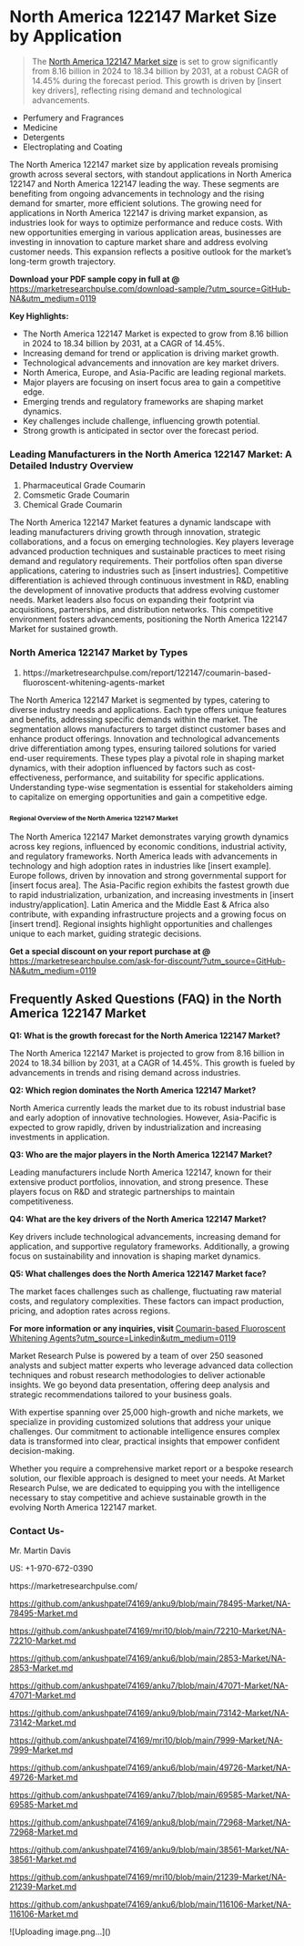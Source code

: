 <h1>North America 122147 Market&nbsp;Size by Application</h1><blockquote><p>The <a href="https://marketresearchpulse.com/download-sample/?utm_source=GitHub-NA&amp;utm_medium=0119">North America 122147 Market size</a> is set to grow significantly from 8.16 billion in 2024 to 18.34 billion by 2031, at a robust CAGR of 14.45% during the forecast period. This growth is driven by [insert key drivers], reflecting rising demand and technological advancements.</p></blockquote><ul><li>Perfumery and Fragrances <li> Medicine <li> Detergents <li> Electroplating and Coating</li></ul><p>The North America 122147 market size by application reveals promising growth across several sectors, with standout applications in North America 122147 and North America 122147 leading the way. These segments are benefiting from ongoing advancements in technology and the rising demand for smarter, more efficient solutions. The growing need for applications in North America 122147 is driving market expansion, as industries look for ways to optimize performance and reduce costs. With new opportunities emerging in various application areas, businesses are investing in innovation to capture market share and address evolving customer needs. This expansion reflects a positive outlook for the market’s long-term growth trajectory.</p><p><strong>Download your PDF sample copy in full at @ </strong><a href="https://marketresearchpulse.com/download-sample/?utm_source=GitHub-NA&amp;utm_medium=0119">https://marketresearchpulse.com/download-sample/?utm_source=GitHub-NA&amp;utm_medium=0119</a></p><p><strong>Key Highlights: </strong></p><ul><li>The North America 122147 Market is expected to grow from 8.16 billion in 2024 to 18.34 billion by 2031, at a CAGR of 14.45%.</li><li>Increasing demand for trend or application is driving market growth.</li><li>Technological advancements and innovation are key market drivers.</li><li>North America, Europe, and Asia-Pacific are leading regional markets.</li><li>Major players are focusing on insert focus area to gain a competitive edge.</li><li>Emerging trends and regulatory frameworks are shaping market dynamics.</li><li>Key challenges include challenge, influencing growth potential.</li><li>Strong growth is anticipated in sector over the forecast period.</li></ul><h3>Leading Manufacturers in the North America 122147 Market: A Detailed Industry Overview</h3><ol><li>Pharmaceutical Grade Coumarin <li> Comsmetic Grade Coumarin <li> Chemical Grade Coumarin</li></ol><div class="flex max-w-full flex-col flex-grow"><div class="min-h-8 text-message flex w-full flex-col items-end gap-2 whitespace-normal break-words [.text-message+&amp;]:mt-5" dir="auto" data-message-author-role="assistant" data-message-id="fd8432e4-4910-450d-b182-61b7bfb0a01f" data-message-model-slug="gpt-4o"><div class="flex w-full flex-col gap-1 empty:hidden first:pt-[3px]"><div class="markdown prose w-full break-words dark:prose-invert light"><p>The North America 122147 Market features a dynamic landscape with leading manufacturers driving growth through innovation, strategic collaborations, and a focus on emerging technologies. Key players leverage advanced production techniques and sustainable practices to meet rising demand and regulatory requirements. Their portfolios often span diverse applications, catering to industries such as [insert industries]. Competitive differentiation is achieved through continuous investment in R&amp;D, enabling the development of innovative products that address evolving customer needs. Market leaders also focus on expanding their footprint via acquisitions, partnerships, and distribution networks. This competitive environment fosters advancements, positioning the North America 122147 Market for sustained growth.</p></div></div></div></div><h3>North America 122147 Market by Types</h3><ol><li>https://marketresearchpulse.com/report/122147/coumarin-based-fluoroscent-whitening-agents-market</li></ol><div class="flex max-w-full flex-col flex-grow"><div class="min-h-8 text-message flex w-full flex-col items-end gap-2 whitespace-normal break-words [.text-message+&amp;]:mt-5" dir="auto" data-message-author-role="assistant" data-message-id="084470be-0bb7-4664-bddf-5156b4f41249" data-message-model-slug="gpt-4o-mini"><div class="flex w-full flex-col gap-1 empty:hidden first:pt-[3px]"><div class="markdown prose w-full break-words dark:prose-invert light"><p>The North America 122147 Market is segmented by types, catering to diverse industry needs and applications. Each type offers unique features and benefits, addressing specific demands within the market. The segmentation allows manufacturers to target distinct customer bases and enhance product offerings. Innovation and technological advancements drive differentiation among types, ensuring tailored solutions for varied end-user requirements. These types play a pivotal role in shaping market dynamics, with their adoption influenced by factors such as cost-effectiveness, performance, and suitability for specific applications. Understanding type-wise segmentation is essential for stakeholders aiming to capitalize on emerging opportunities and gain a competitive edge.</p></div></div></div></div><h3><span style="font-size: 11px;">Regional Overview of the North America 122147 Market</span></h3><div class="flex max-w-full flex-col flex-grow"><div class="min-h-8 text-message flex w-full flex-col items-end gap-2 whitespace-normal break-words [.text-message+&amp;]:mt-5" dir="auto" data-message-author-role="assistant" data-message-id="e9038762-ce64-4e30-91c9-9bd413514231" data-message-model-slug="gpt-4o-mini"><div class="flex w-full flex-col gap-1 empty:hidden first:pt-[3px]"><div class="markdown prose w-full break-words dark:prose-invert light"><p>The North America 122147 Market demonstrates varying growth dynamics across key regions, influenced by economic conditions, industrial activity, and regulatory frameworks. North America leads with advancements in technology and high adoption rates in industries like [insert example]. Europe follows, driven by innovation and strong governmental support for [insert focus area]. The Asia-Pacific region exhibits the fastest growth due to rapid industrialization, urbanization, and increasing investments in [insert industry/application]. Latin America and the Middle East &amp; Africa also contribute, with expanding infrastructure projects and a growing focus on [insert trend]. Regional insights highlight opportunities and challenges unique to each market, guiding strategic decisions.</p></div></div></div></div><p><strong>Get a special discount on your report purchase at @ </strong><a href="https://marketresearchpulse.com/ask-for-discount/?utm_source=GitHub-NA&amp;utm_medium=0119">https://marketresearchpulse.com/ask-for-discount/?utm_source=GitHub-NA&amp;utm_medium=0119</a></p><h2>Frequently Asked Questions (FAQ) in the North America 122147 Market</h2><p><strong>Q1: What is the growth forecast for the North America 122147 Market?</strong></p><p>The North America 122147 Market is projected to grow from 8.16 billion in 2024 to 18.34 billion by 2031, at a CAGR of 14.45%. This growth is fueled by advancements in trends and rising demand across industries.</p><p><strong>Q2: Which region dominates the North America 122147 Market?</strong></p><p>North America currently leads the market due to its robust industrial base and early adoption of innovative technologies. However, Asia-Pacific is expected to grow rapidly, driven by industrialization and increasing investments in application.</p><p><strong>Q3: Who are the major players in the North America 122147 Market?</strong></p><p>Leading manufacturers include North America 122147, known for their extensive product portfolios, innovation, and strong presence. These players focus on R&amp;D and strategic partnerships to maintain competitiveness.</p><p><strong>Q4: What are the key drivers of the North America 122147 Market?</strong></p><p>Key drivers include technological advancements, increasing demand for application, and supportive regulatory frameworks. Additionally, a growing focus on sustainability and innovation is shaping market dynamics.</p><p><strong>Q5: What challenges does the North America 122147 Market face?</strong></p><p>The market faces challenges such as challenge, fluctuating raw material costs, and regulatory complexities. These factors can impact production, pricing, and adoption rates across regions.</p><p><strong>For more information or any inquiries, visit&nbsp;</strong><a href="Coumarin-based Fluoroscent Whitening Agents?utm_source=Linkedin&utm_medium=0119">Coumarin-based Fluoroscent Whitening Agents?utm_source=Linkedin&utm_medium=0119</a></p><p>Market Research Pulse is powered by a team of over 250 seasoned analysts and subject matter experts who leverage advanced data collection techniques and robust research methodologies to deliver actionable insights. We go beyond data presentation, offering deep analysis and strategic recommendations tailored to your business goals.</p><p>With expertise spanning over 25,000 high-growth and niche markets, we specialize in providing customized solutions that address your unique challenges. Our commitment to actionable intelligence ensures complex data is transformed into clear, practical insights that empower confident decision-making.</p><p>Whether you require a comprehensive market report or a bespoke research solution, our flexible approach is designed to meet your needs. At Market Research Pulse, we are dedicated to equipping you with the intelligence necessary to stay competitive and achieve sustainable growth in the evolving North America 122147 market.</p><h3><strong>Contact Us-</strong></h3><p>Mr. Martin Davis</p><p>US: +1-970-672-0390</p><p>https://marketresearchpulse.com/</p><p><a href="https://github.com/ankushpatel74169/anku9/blob/main/78495-Market/NA-78495-Market.md">https://github.com/ankushpatel74169/anku9/blob/main/78495-Market/NA-78495-Market.md</a></p><p><a href="https://github.com/ankushpatel74169/mri10/blob/main/72210-Market/NA-72210-Market.md">https://github.com/ankushpatel74169/mri10/blob/main/72210-Market/NA-72210-Market.md</a></p><p><a href="https://github.com/ankushpatel74169/anku6/blob/main/2853-Market/NA-2853-Market.md">https://github.com/ankushpatel74169/anku6/blob/main/2853-Market/NA-2853-Market.md</a></p><p><a href="https://github.com/ankushpatel74169/anku7/blob/main/47071-Market/NA-47071-Market.md">https://github.com/ankushpatel74169/anku7/blob/main/47071-Market/NA-47071-Market.md</a></p><p><a href="https://github.com/ankushpatel74169/anku9/blob/main/73142-Market/NA-73142-Market.md">https://github.com/ankushpatel74169/anku9/blob/main/73142-Market/NA-73142-Market.md</a></p><p><a href="https://github.com/ankushpatel74169/mri10/blob/main/7999-Market/NA-7999-Market.md">https://github.com/ankushpatel74169/mri10/blob/main/7999-Market/NA-7999-Market.md</a></p><p><a href="https://github.com/ankushpatel74169/anku6/blob/main/49726-Market/NA-49726-Market.md">https://github.com/ankushpatel74169/anku6/blob/main/49726-Market/NA-49726-Market.md</a></p><p><a href="https://github.com/ankushpatel74169/anku7/blob/main/69585-Market/NA-69585-Market.md">https://github.com/ankushpatel74169/anku7/blob/main/69585-Market/NA-69585-Market.md</a></p><p><a href="https://github.com/ankushpatel74169/anku8/blob/main/72968-Market/NA-72968-Market.md">https://github.com/ankushpatel74169/anku8/blob/main/72968-Market/NA-72968-Market.md</a></p><p><a href="https://github.com/ankushpatel74169/anku9/blob/main/38561-Market/NA-38561-Market.md">https://github.com/ankushpatel74169/anku9/blob/main/38561-Market/NA-38561-Market.md</a></p><p><a href="https://github.com/ankushpatel74169/mri10/blob/main/21239-Market/NA-21239-Market.md">https://github.com/ankushpatel74169/mri10/blob/main/21239-Market/NA-21239-Market.md</a></p><p><a href="https://github.com/ankushpatel74169/anku6/blob/main/116106-Market/NA-116106-Market.md">https://github.com/ankushpatel74169/anku6/blob/main/116106-Market/NA-116106-Market.md</a></p>
![Uploading image.png…]()
